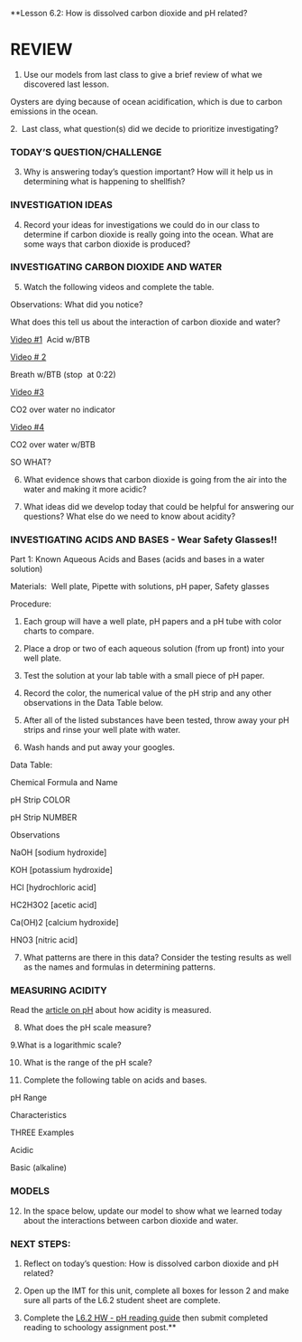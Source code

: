 **Lesson 6.2: How is dissolved carbon dioxide and pH related? 

# REVIEW

1. Use our models from last class to give a brief review of what we discovered last lesson.

Oysters are dying because of ocean acidification, which is due to carbon emissions in the ocean. 
  
  

2.  Last class, what question(s) did we decide to prioritize investigating?

  
  
  

### TODAY’S QUESTION/CHALLENGE

3. Why is answering today’s question important? How will it help us in determining what is happening to shellfish?

  
  
  
  
  
  

### INVESTIGATION IDEAS

4. Record your ideas for investigations we could do in our class to determine if carbon dioxide is really going into the ocean. What are some ways that carbon dioxide is produced? 

  
  
  
  
  
  
  

### INVESTIGATING CARBON DIOXIDE AND WATER

  

5. Watch the following videos and complete the table. 

  

  

Observations: What did you notice?

What does this tell us about the interaction of carbon dioxide and water? 

[Video #1](https://www.youtube.com/watch?v=9NpMj6ekcP4)  Acid w/BTB

  

  

[Video # 2](https://youtu.be/UPIwkeDNIHo)

Breath w/BTB (stop  at 0:22)

  

  

[Video #3](https://youtu.be/AtvjUUSI3q0)

CO2 over water no indicator

  

  

[Video #4](https://youtu.be/j5RkRJriGng)

CO2 over water w/BTB

  

  

  
  

SO WHAT?

6. What evidence shows that carbon dioxide is going from the air into the water and making it more acidic? 

  
  
  
  

7. What ideas did we develop today that could be helpful for answering our questions? What else do we need to know about acidity?

  
  
  

### INVESTIGATING ACIDS AND BASES - Wear Safety Glasses!!

Part 1: Known Aqueous Acids and Bases (acids and bases in a water solution)

Materials:  Well plate, Pipette with solutions, pH paper, Safety glasses

Procedure: 

1.  Each group will have a well plate, pH papers and a pH tube with color charts to compare. 
    
2.  Place a drop or two of each aqueous solution (from up front) into your well plate. 
    
3.  Test the solution at your lab table with a small piece of pH paper.  
    
4.  Record the color, the numerical value of the pH strip and any other observations in the Data Table below. 
    
5.  After all of the listed substances have been tested, throw away your pH strips and rinse your well plate with water. 
    
6.  Wash hands and put away your googles.
    

  

Data Table:

Chemical Formula and Name

pH Strip COLOR 

pH Strip NUMBER

Observations

NaOH [sodium hydroxide]

  

  

  

KOH [potassium hydroxide]

  

  

  

HCl [hydrochloric acid]

  

  

  

HC2H3O2 [acetic acid]

  

  

  

Ca(OH)2 [calcium hydroxide]

  

  

  

HNO3 [nitric acid]

  

  

  

  

7.  What patterns are there in this data? Consider the testing results as well as the names and formulas in determining patterns.
    

  
  
  
  
  
  
  
  

### MEASURING ACIDITY

Read the [article on pH](https://drive.google.com/file/d/16PfmvoFBjoxEJQyanHKQPIc9H6f8x0CL/view?usp=sharing) about how acidity is measured. 

8. What does the pH scale measure? 

  
  

9.What is a logarithmic scale? 

  
  

10. What is the range of the pH scale? 

  
  

11. Complete the following table on acids and bases. 

  

pH Range

Characteristics

THREE Examples

Acidic

  

  

  

Basic (alkaline)

  

  

  

  

### MODELS

12. In the space below, update our model to show what we learned today about the interactions between carbon dioxide and water. 

  
  
  
  
  
  
  

### NEXT STEPS:

1.  Reflect on today’s question: How is dissolved carbon dioxide and pH related?
    
2.  Open up the IMT for this unit, complete all boxes for lesson 2 and make sure all parts of the L6.2 student sheet are complete. 
    
3.  Complete the [L6.2 HW - pH reading guide](https://docs.google.com/document/d/1cbKlD6p7CwzteBtITEVzjo9KM35Dp2Dn/edit?usp=sharing&ouid=102689172288523539314&rtpof=true&sd=true) then submit completed reading to schoology assignment post.**